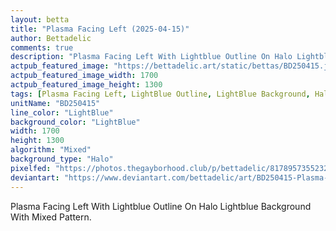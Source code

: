 ```yaml
---
layout: betta
title: "Plasma Facing Left (2025-04-15)"
author: Bettadelic
comments: true
description: "Plasma Facing Left With Lightblue Outline On Halo Lightblue Background With Mixed Pattern."
actpub_featured_image: "https://bettadelic.art/static/bettas/BD250415.jpg"
actpub_featured_image_width: 1700
actpub_featured_image_height: 1300
tags: [Plasma Facing Left, LightBlue Outline, LightBlue Background, Halo Background Pattern, Mixed Pattern, April 2025]
unitName: "BD250415"
line_color: "LightBlue"
background_color: "LightBlue"
width: 1700
height: 1300
algorithm: "Mixed"
background_type: "Halo"
pixelfed: "https://photos.thegayborhood.club/p/bettadelic/817895735523276183"
deviantart: "https://www.deviantart.com/bettadelic/art/BD250415-Plasma-Facing-Left-2025-04-15-1183663501"
---
```


Plasma Facing Left With Lightblue Outline On Halo Lightblue Background With Mixed Pattern.
